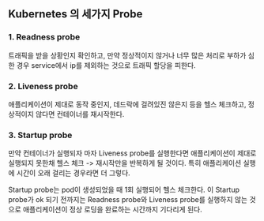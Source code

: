 ## Kubernetes 의 세가지 Probe

### 1. Readness probe
트래픽을 받을 상황인지 확인하고, 만약 정상적이지 않거나 너무 많은 처리로 부하가 심한 경우 service에서 ip를 제외하는 것으로 트래픽 할당을 피한다.

### 2. Liveness probe
애플리케이션이 제대로 동작 중인지, 데드락에 걸려있진 않은지 등을 헬스 체크하고, 정상적이지 않다면 컨테이너를 재시작한다.

### 3. Startup probe
만약 컨테이너가 실행되자 마자 Liveness probe를 실행한다면 애플리케이션이 제대로 실행되지 못한채 헬스 체크 -> 재시작만을 반복하게 될 것이다. 특히 애플리케이션 실행에 시간이 오래 걸리는 경우라면 더 그렇다.

Startup probe는 pod이 생성되었을 때 1회 실행되어 헬스 체크한다. 이 Startup probe가 ok 되기 전까지는 Readness probe와 Liveness probe를 실행하지 않는 것으로 애플리케이션이 정상 로딩을 완료하는 시간까지 기다리게 된다.
